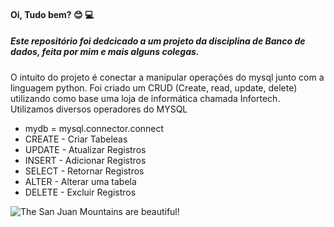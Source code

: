 #### Oi, Tudo bem?  :blush:  :computer:

##### Este repositório foi dedcicado a um projeto da disciplina de Banco de dados, feita por mim e mais alguns colegas. 
<p> O intuito do projeto é conectar a manipular operações do mysql junto com a linguagem python. Foi criado um CRUD (Create, read, update, delete) utilizando como base uma loja de informática chamada Infortech. Utilizamos diversos operadores do MYSQL</p> 



<p><ul>
    <li>mydb = mysql.connector.connect</li>
    <li>CREATE  - Criar Tabeleas </li>
    <li>UPDATE  - Atualizar Registros</li>
    <li>INSERT  - Adicionar Registros</li>
    <li>SELECT  - Retornar Registros</li>
    <li>ALTER   - Alterar uma tabela</li>
    <li>DELETE  - Excluir Registros</li>
</ul> </p>



![The San Juan Mountains are beautiful!](/assets\images\infortech_logo.jpg "Infortech")


